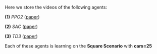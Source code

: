 Here we store the videos of the following agents:


**(1)** _PPO2_ ([paper](https://arxiv.org/abs/1707.06347))

**(2)** _SAC_ ([paper](https://arxiv.org/abs/1801.01290))

**(3)** _TD3_ ([paper](https://arxiv.org/abs/1802.09477))

Each of these agents is learning on the **Square Scenario** with **cars=25**
